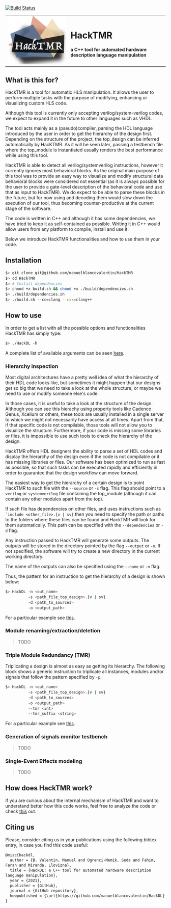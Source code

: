 [![Build Status](https://travis-ci.com/manuelblancovalentin/HackTMR.svg?branch=master)](https://travis-ci.com/manuelblancovalentin/HackTMR)

<table cellspacing="0" cellpadding="0" style="border:none;">
<tr cellspacing="0" cellpadding="0" style="border:none;">
    <td cellspacing="0" cellpadding="0" style="border:none;">
        <img src="./res/artwork/HackTMR.png" alt="drawing" width="400"/>
    </td>
    <td cellspacing="0" cellpadding="0" style="border:none;">
        <h1>HackTMR</h1> 
        <h4>a C++ tool for automated hardware description language manipulation</h4>
    </td>
</tr>
</table>



## What is this for?
HackTMR is a tool for automatic HLS manipulation. It allows the user 
to perform multiple tasks with the purpose of modifying, 
enhancing or visualizing custom HLS code. 

Although this tool is currently only accepting verilog/system-verilog 
codes, we expect to expand it in the future to other languages
such as VHDL. 

The tool acts mainly as a (pseudo)compiler, parsing the HDL language 
introduced by the user in order to get the hierarchy of the design first.
Depending on the structure of the project, the top_design can be inferred
automatically by HacKTMR. As it will be seen later, passing a testbench file
where the top_module is instantiated usually renders the best performance
while using this tool. 

HackTMR is able to detect all verilog/systemverilog instructions, however 
it currently ignores most behavioral blocks. As the original main purpose of this tool
was to provide an easy way to visualize and modify structural data
behavioral blocks were considered not essential (as it is always possible
for the user to provide a gate-level description of the behavioral code and
use that as input to HackTMR). We do expect to be able to parse these blocks in
the future, but for now using and decoding them would slow down the execution of
our tool, thus becoming counter-productive at the current stage of the software.

The code is written in C++ and although it has some dependencies, we have tried to
keep it as self-contained as possible. Writing it in C++ would allow users from any
platform to compile, install and use it. 

Below we introduce HackTMR functionalities and how to use them in your code.




## Installation

```bash
$> git clone git@github.com/manuelblancovalentin/HackTMR
$> cd HackTMR
$> # Install dependencies
$> chmod +x build.sh && chmod +x ./build/dependencies.sh
$> ./build/dependencies.sh
$> ./build.sh --cc=clang --cxx=clang++
```

## How to use

In order to get a list with all the possible options and functionalities HackTMR has
simply type:
```bash
$> ./HackDL -h
```

A complete list of available arguments can be seen [here](./res/docs/basics.md).


### Hierarchy inspection
Most digital architectures have a pretty well idea of what the hierarchy of their
HDL code looks like, but sometimes it might happen that our designs get so big that
we need to take a look at the whole structure; or maybe we need to use or modify
someone else's code.

In those cases, it is useful to take a look at the structure of the design. Although
you can see this hierachy using property tools like Cadence Genus, Xcelium or others,
these tools are usually installed in a single server to which we might not necessarily
have access at all times. Apart from that, if that specific code is not compilable,
those tools will not allow you to visualize the structure. Furthermore, if your code is
missing some libraries or files, it is impossible to use such tools to check the hierarchy
of the design.

HackTMR offers HDL designers the ability to parse a set of HDL codes and display the
hierarchy of the design even if the code is not compilable or it has missing libraries
or files. Our software has been optimized to run as fast as possible, so that such tasks
can be executed rapidly and efficiently in order to guarantee that the design workflow can
move forward.

The easiest way to get the hierarchy of a certain design is to point HackTMR to
such file with the ``--source`` or ``-s`` flag. This flag should point to a
``verilog`` or ``systemverilog`` file containing the top_module (although it
can contain any other modules apart from the top).

If such file has dependencies on other files, and uses instructions such as
`` `include <other_file>.{v | sv} `` then you need to specify the path or paths
to the folders where these files can be found and HackTMR will look for them
automatically. This path can be specified with the ``--dependencies`` or ``-d``
flag.

Any instruction passed to HackTMR will generate some outputs. The outputs
will be stored in the directory pointed by the flag ``--output`` or ``-o``.
If not specified, the software will try to create a new directory in the
current working directory.

The name of the outputs can also be specified using the ``--name`` or ``-n``
flag.

Thus, the pattern for an instruction to get the hierarchy of a design is
shown below:

```bash
$> HackDL -n <out_name> 
          -s <path_file_top_design>.{v | sv}
          -d <path_to_sources> 
          -o <output_path>
```

For a particular example see [this](./res/docs/basics.md).


### Module renaming/extraction/deletion
> TODO

### Triple Module Redundancy (TMR)
Triplicating a design is almost as easy as getting its hierarchy.
The following block shows a generic instruction to triplicate all 
instances, modules and/or signals that follow the pattern specified 
by `` -p ``.

```bash
$> HackDL -n <out_name> 
          -s <path_file_top_design>.{v | sv}
          -d <path_to_sources> 
          -o <output_path>
          --tmr <int>
          --tmr_suffix <string>
```

For a particular example see [this](./res/docs/tmr.md).


###  Generation of signals monitor testbench
> TODO

### Single-Event Effects modeling
> TODO


## How does HackTMR work?
If you are curious about the internal mechanism of HackTMR and want to understand
better how this code works, feel free to analyze the code or check [this](./res/docs/internal.md) out.

## Citing us
Please, consider citing us in your publications using the following bibtex entry, in case you find this code useful:

```
@misc{hackdl,
  author = {B. Valentin, Manuel and Ogrenci-Memik, Seda and Fahim, Farah and Miranda, Llovizna},
  title = {HackDL: a C++ tool for automated hardware description language manipulation},
  year = {2021},
  publisher = {GitHub},
  journal = {GitHub repository},
  howpublished = {\url{https://github.com/manuelblancovalentin/HackDL}
}
```